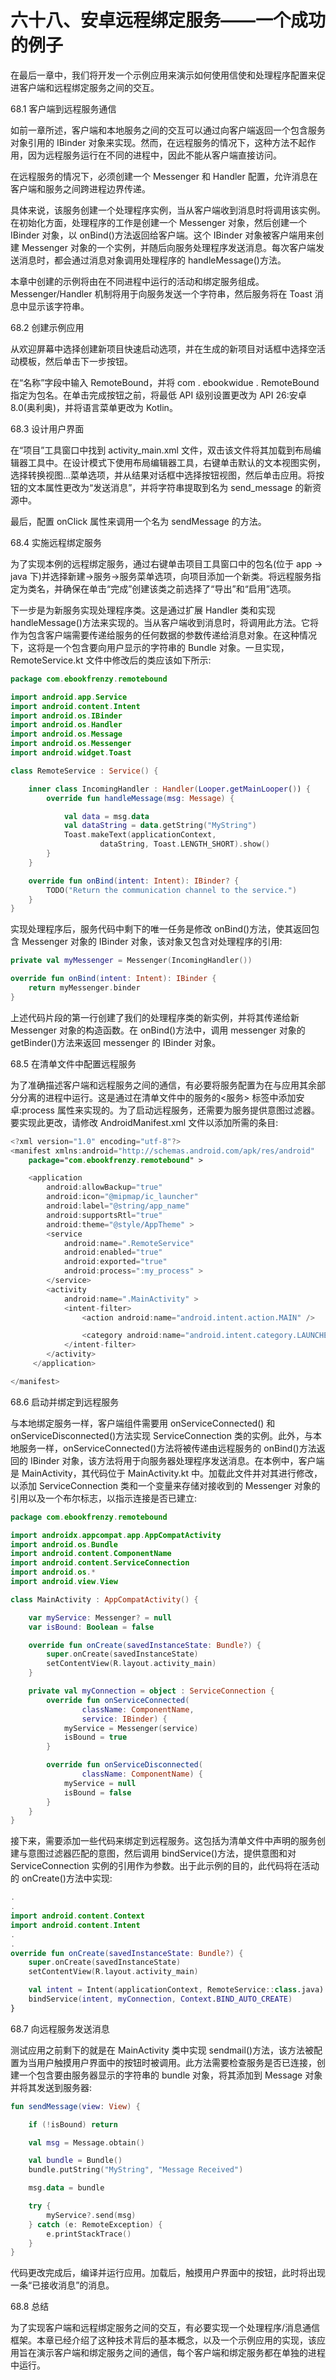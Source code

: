 # 六十八、安卓远程绑定服务——一个成功的例子

在最后一章中，我们将开发一个示例应用来演示如何使用信使和处理程序配置来促进客户端和远程绑定服务之间的交互。

68.1 客户端到远程服务通信

如前一章所述，客户端和本地服务之间的交互可以通过向客户端返回一个包含服务对象引用的 IBinder 对象来实现。然而，在远程服务的情况下，这种方法不起作用，因为远程服务运行在不同的进程中，因此不能从客户端直接访问。

在远程服务的情况下，必须创建一个 Messenger 和 Handler 配置，允许消息在客户端和服务之间跨进程边界传递。

具体来说，该服务创建一个处理程序实例，当从客户端收到消息时将调用该实例。在初始化方面，处理程序的工作是创建一个 Messenger 对象，然后创建一个 IBinder 对象，以 onBind()方法返回给客户端。这个 IBinder 对象被客户端用来创建 Messenger 对象的一个实例，并随后向服务处理程序发送消息。每次客户端发送消息时，都会通过消息对象调用处理程序的 handleMessage()方法。

本章中创建的示例将由在不同进程中运行的活动和绑定服务组成。Messenger/Handler 机制将用于向服务发送一个字符串，然后服务将在 Toast 消息中显示该字符串。

68.2 创建示例应用

从欢迎屏幕中选择创建新项目快速启动选项，并在生成的新项目对话框中选择空活动模板，然后单击下一步按钮。

在“名称”字段中输入 RemoteBound，并将 com . ebookwidue . RemoteBound 指定为包名。在单击完成按钮之前，将最低 API 级别设置更改为 API 26:安卓 8.0(奥利奥)，并将语言菜单更改为 Kotlin。

68.3 设计用户界面

在“项目”工具窗口中找到 activity_main.xml 文件，双击该文件将其加载到布局编辑器工具中。在设计模式下使用布局编辑器工具，右键单击默认的文本视图实例，选择转换视图...菜单选项，并从结果对话框中选择按钮视图，然后单击应用。将按钮的文本属性更改为“发送消息”，并将字符串提取到名为 send_message 的新资源中。

最后，配置 onClick 属性来调用一个名为 sendMessage 的方法。

68.4 实施远程绑定服务

为了实现本例的远程绑定服务，通过右键单击项目工具窗口中的包名(位于 app -> java 下)并选择新建->服务->服务菜单选项，向项目添加一个新类。将远程服务指定为类名，并确保在单击“完成”创建该类之前选择了“导出”和“启用”选项。

下一步是为新服务实现处理程序类。这是通过扩展 Handler 类和实现 handleMessage()方法来实现的。当从客户端收到消息时，将调用此方法。它将作为包含客户端需要传递给服务的任何数据的参数传递给消息对象。在这种情况下，这将是一个包含要向用户显示的字符串的 Bundle 对象。一旦实现，RemoteService.kt 文件中修改后的类应该如下所示:

```kt
package com.ebookfrenzy.remotebound

import android.app.Service
import android.content.Intent
import android.os.IBinder
import android.os.Handler
import android.os.Message
import android.os.Messenger
import android.widget.Toast

class RemoteService : Service() {

    inner class IncomingHandler : Handler(Looper.getMainLooper()) {
        override fun handleMessage(msg: Message) {

            val data = msg.data
            val dataString = data.getString("MyString")
            Toast.makeText(applicationContext,
                    dataString, Toast.LENGTH_SHORT).show()
        }
    }

    override fun onBind(intent: Intent): IBinder? {
        TODO("Return the communication channel to the service.")
    }
}
```

实现处理程序后，服务代码中剩下的唯一任务是修改 onBind()方法，使其返回包含 Messenger 对象的 IBinder 对象，该对象又包含对处理程序的引用:

```kt
private val myMessenger = Messenger(IncomingHandler())

override fun onBind(intent: Intent): IBinder {
    return myMessenger.binder
}
```

上述代码片段的第一行创建了我们的处理程序类的新实例，并将其传递给新 Messenger 对象的构造函数。在 onBind()方法中，调用 messenger 对象的 getBinder()方法来返回 messenger 的 IBinder 对象。

68.5 在清单文件中配置远程服务

为了准确描述客户端和远程服务之间的通信，有必要将服务配置为在与应用其余部分分离的进程中运行。这是通过在清单文件中的服务的<服务> 标签中添加安卓:process 属性来实现的。为了启动远程服务，还需要为服务提供意图过滤器。要实现此更改，请修改 AndroidManifest.xml 文件以添加所需的条目:

```kt
<?xml version="1.0" encoding="utf-8"?>
<manifest xmlns:android="http://schemas.android.com/apk/res/android"
    package="com.ebookfrenzy.remotebound" >

    <application
        android:allowBackup="true"
        android:icon="@mipmap/ic_launcher"
        android:label="@string/app_name"
        android:supportsRtl="true"
        android:theme="@style/AppTheme" >
        <service
            android:name=".RemoteService"
            android:enabled="true"
            android:exported="true"
            android:process=":my_process" >
        </service>
        <activity
            android:name=".MainActivity" >
            <intent-filter>
                <action android:name="android.intent.action.MAIN" />

                <category android:name="android.intent.category.LAUNCHER" />
            </intent-filter>
        </activity>
     </application>

</manifest>
```

68.6 启动并绑定到远程服务

与本地绑定服务一样，客户端组件需要用 onServiceConnected() 和 onServiceDisconnected()方法实现 ServiceConnection 类的实例。此外，与本地服务一样，onServiceConnected()方法将被传递由远程服务的 onBind()方法返回的 IBinder 对象，该方法将用于向服务器处理程序发送消息。在本例中，客户端是 MainActivity，其代码位于 MainActivity.kt 中。加载此文件并对其进行修改，以添加 ServiceConnection 类和一个变量来存储对接收到的 Messenger 对象的引用以及一个布尔标志，以指示连接是否已建立:

```kt
package com.ebookfrenzy.remotebound

import androidx.appcompat.app.AppCompatActivity
import android.os.Bundle
import android.content.ComponentName
import android.content.ServiceConnection
import android.os.*
import android.view.View

class MainActivity : AppCompatActivity() {

    var myService: Messenger? = null
    var isBound: Boolean = false

    override fun onCreate(savedInstanceState: Bundle?) {
        super.onCreate(savedInstanceState)
        setContentView(R.layout.activity_main)
    }

    private val myConnection = object : ServiceConnection {
        override fun onServiceConnected(
                className: ComponentName,
                service: IBinder) {
            myService = Messenger(service)
            isBound = true
        }

        override fun onServiceDisconnected(
                className: ComponentName) {
            myService = null
            isBound = false
        }
    }
}
```

接下来，需要添加一些代码来绑定到远程服务。这包括为清单文件中声明的服务创建与意图过滤器匹配的意图，然后调用 bindService()方法，提供意图和对 ServiceConnection 实例的引用作为参数。出于此示例的目的，此代码将在活动的 onCreate()方法中实现:

```kt
.
.
import android.content.Context
import android.content.Intent
.
.
override fun onCreate(savedInstanceState: Bundle?) {
    super.onCreate(savedInstanceState)
    setContentView(R.layout.activity_main)

    val intent = Intent(applicationContext, RemoteService::class.java)    
    bindService(intent, myConnection, Context.BIND_AUTO_CREATE)
}
```

68.7 向远程服务发送消息

测试应用之前剩下的就是在 MainActivity 类中实现 sendmail()方法，该方法被配置为当用户触摸用户界面中的按钮时被调用。此方法需要检查服务是否已连接，创建一个包含要由服务器显示的字符串的 bundle 对象，将其添加到 Message 对象并将其发送到服务器:

```kt
fun sendMessage(view: View) {

    if (!isBound) return

    val msg = Message.obtain()

    val bundle = Bundle()
    bundle.putString("MyString", "Message Received")

    msg.data = bundle

    try {
        myService?.send(msg)
    } catch (e: RemoteException) {
        e.printStackTrace()
    }
}
```

代码更改完成后，编译并运行应用。加载后，触摸用户界面中的按钮，此时将出现一条“已接收消息”的消息。

68.8 总结

为了实现客户端和远程绑定服务之间的交互，有必要实现一个处理程序/消息通信框架。本章已经介绍了这种技术背后的基本概念，以及一个示例应用的实现，该应用旨在演示客户端和绑定服务之间的通信，每个客户端和绑定服务都在单独的进程中运行。